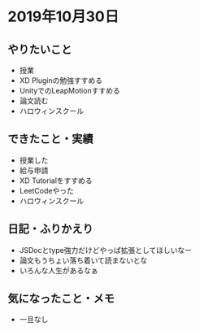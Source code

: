 # 2019年10月30日

## やりたいこと

- 授業
- XD Pluginの勉強すすめる
- UnityでのLeapMotionすすめる
- 論文読む
- ハロウィンスクール

## できたこと・実績

- 授業した
- 給与申請
- XD Tutorialをすすめる
- LeetCodeやった
- ハロウィンスクール

## 日記・ふりかえり

- JSDocとtype強力だけどやっぱ拡張としてほしいなー
- 論文もうちょい落ち着いて読まないとな
- いろんな人生があるなぁ

## 気になったこと・メモ

- 一旦なし
